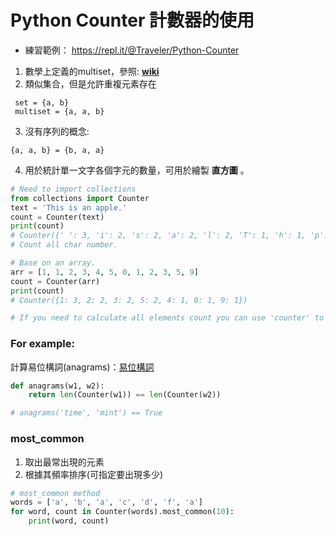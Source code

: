 # Python Counter 計數器的使用
* 練習範例： https://repl.it/@Traveler/Python-Counter

1. 數學上定義的multiset，參照: [__wiki__](https://en.wikipedia.org/wiki/Multiset)
2. 類似集合，但是允許重複元素存在
```
 set = {a, b}
 multiset = {a, a, b}
```
3. 沒有序列的概念:
```
{a, a, b} = {b, a, a}
```
4. 用於統計單一文字各個字元的數量，可用於繪製 __直方圖__ 。

```python
# Need to import collections
from collections import Counter
text = 'This is an apple.'
count = Counter(text)
print(count)
# Counter({' ': 3, 'i': 2, 's': 2, 'a': 2, 'l': 2, 'T': 1, 'h': 1, 'p': 1, 'e': 1, '.': 1})
# Count all char number.

# Base on an array.
arr = [1, 1, 2, 3, 4, 5, 0, 1, 2, 3, 5, 9]
count = Counter(arr)
print(count)
# Counter({1: 3, 2: 2, 3: 2, 5: 2, 4: 1, 0: 1, 9: 1})

# If you need to calculate all elements count you can use 'counter' to analytics.
```
### For example:
計算易位構詞(anagrams)：[易位構詞](https://cdlearth.wordpress.com/2010/05/03/anagram/)
```python
def anagrams(w1, w2):
    return len(Counter(w1)) == len(Counter(w2))

# anagrams('time', 'mint') == True
```
### most_common
1. 取出最常出現的元素
2. 根據其頻率排序(可指定要出現多少)
```python
# most_common method
words = ['a', 'b', 'a', 'c', 'd', 'f', 'a']
for word, count in Counter(words).most_common(10):
    print(word, count)
```
